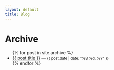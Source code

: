 ```yaml
---
layout: default
title: Blog
---
```


<!-- # Blog

<ul>
  {% for post in site.posts %}
    <li>
      <a href="{{ post.url }}">{{ post.title }}</a> —
      <small>{{ post.date | date: "%B %d, %Y" }}</small>
    </li>
  {% endfor %}
</ul> -->

# Archive

<ul>
  {% for post in site.archive %}
    <li>
      <a href="{{ post.url }}">{{ post.title }}</a> — 
      <small>{{ post.date | date: "%B %d, %Y" }}</small>
    </li>
  {% endfor %}
</ul>
